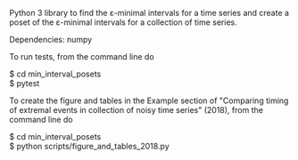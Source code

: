 Python 3 library to find the ɛ-minimal intervals for a time series and create a poset of the ɛ-minimal intervals for a collection of time series.

Dependencies:
numpy

To run tests, from the command line do

$ cd min_interval_posets  
$ pytest  

To create the figure and tables in the Example section of "Comparing timing of extremal events in collection of noisy time series" (2018), from the command line do

$ cd min_interval_posets  
$ python scripts/figure_and_tables_2018.py  
